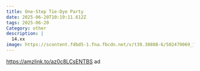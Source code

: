 ```yaml
---
title: One-Step Tie-Dye Party
date: 2025-06-20T10:19:11.612Z
tags: 2025-06-20
Category: other
description: |
  14.xx 
image: https://scontent.fdbd5-1.fna.fbcdn.net/v/t39.30808-6/502479069_1062211252522573_2805876240766131424_n.jpg?stp=dst-jpg_p526x296_tt6&_nc_cat=106&ccb=1-7&_nc_sid=aa7b47&_nc_ohc=EX21SFB7wvAQ7kNvwEGnq5h&_nc_oc=Adn7gifToECDO3-pX0tnTB_dleYgDzW-jvXvqkuBUHcTgGWuH7uYssbfvlYQonJ2ydiVS-BSn0KwqVnrQIkxXa6u&_nc_zt=23&_nc_ht=scontent.fdbd5-1.fna&_nc_gid=LKe18YVjp5hkjdMaguBDew&oh=00_AfOo-MVvj8MdDApRjGOsrqhhOx9cFmPDTzVjv2yAsPVTUA&oe=685B1604
---
```

https://amzlink.to/az0c8LCsENTBS   ad
